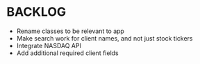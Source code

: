 # BACKLOG

- Rename classes to be relevant to app
- Make search work for client names, and not just stock tickers
- Integrate NASDAQ API
- Add additional required client fields